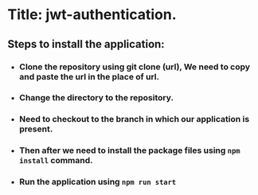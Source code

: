 # Title: jwt-authentication.
## Steps to install the application:
* ### Clone the repository using git clone (url), We need to copy and paste the url in the place of url.
* ### Change the directory to the repository.
* ### Need to checkout to the branch in which our application is present.
* ### Then after we need to install the package files using `npm install` command.
* ### Run the application using `npm run start`